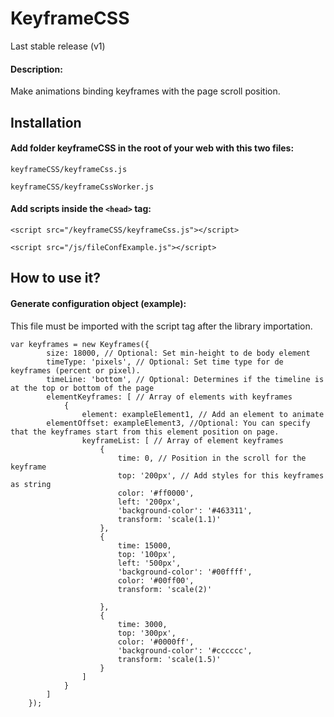 # KeyframeCSS
Last stable release (v1)



#### Description:
Make animations binding keyframes with the page scroll position.



## Installation

####  Add folder keyframeCSS in the root of your web with this two files:
`keyframeCSS/keyframeCss.js`

`keyframeCSS/keyframeCssWorker.js`



####  Add scripts inside the `<head>` tag:
`<script src="/keyframeCSS/keyframeCss.js"></script>`

`<script src="/js/fileConfExample.js"></script>`


## How to use it?
#### Generate configuration object (example):
This file must be imported with the script tag after the library importation.
```
var keyframes = new Keyframes({
        size: 18000, // Optional: Set min-height to de body element
        timeType: 'pixels', // Optional: Set time type for de keyframes (percent or pixel).
        timeLine: 'bottom', // Optional: Determines if the timeline is at the top or bottom of the page
        elementKeyframes: [ // Array of elements with keyframes
            {
                element: exampleElement1, // Add an element to animate
		elementOffset: exampleElement3, //Optional: You can specify that the keyframes start from this element position on page.
                keyframeList: [ // Array of element keyframes
                    {
                        time: 0, // Position in the scroll for the keyframe
                        top: '200px', // Add styles for this keyframes as string
                        color: '#ff0000',
                        left: '200px',
                        'background-color': '#463311',
                        transform: 'scale(1.1)'
                    },
                    {
                        time: 15000,
                        top: '100px',
                        left: '500px',
                        'background-color': '#00ffff',
                        color: '#00ff00',
                        transform: 'scale(2)'
                        
                    },
                    {
                        time: 3000,
                        top: '300px',
                        color: '#0000ff',
                        'background-color': '#cccccc',
                        transform: 'scale(1.5)'
                    }
                ]
            }
        ]
    });

